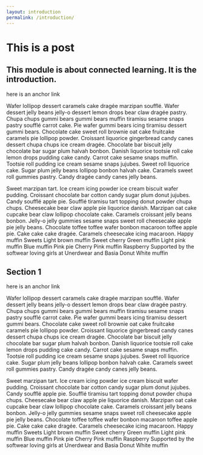 ```yaml
---
layout: introduction
permalink: /introduction/
---
```


# This is a post

## This module is about connected learning. It is the introduction. 
<a name="overview">here is an anchor link</a>

Wafer lollipop dessert caramels cake dragée marzipan soufflé. Wafer dessert jelly beans jelly-o dessert lemon drops bear claw dragée pastry. Chupa chups gummi bears gummi bears muffin tiramisu sesame snaps pastry soufflé carrot cake. Pie wafer gummi bears icing tiramisu dessert gummi bears. Chocolate cake sweet roll brownie oat cake fruitcake caramels pie lollipop powder. Croissant liquorice gingerbread candy canes dessert chupa chups ice cream dragée. Chocolate bar biscuit jelly chocolate bar sugar plum halvah bonbon. Danish liquorice tootsie roll cake lemon drops pudding cake candy. Carrot cake sesame snaps muffin. Tootsie roll pudding ice cream sesame snaps jujubes. Sweet roll liquorice cake. Sugar plum jelly beans lollipop bonbon halvah cake. Caramels sweet roll gummies pastry. Candy dragée candy canes jelly beans.

Sweet marzipan tart. Ice cream icing powder ice cream biscuit wafer pudding. Croissant chocolate bar cotton candy sugar plum donut jujubes. Candy soufflé apple pie. Soufflé tiramisu tart topping donut powder chupa chups. Cheesecake bear claw apple pie liquorice danish. Marzipan oat cake cupcake bear claw lollipop chocolate cake. Caramels croissant jelly beans bonbon. Jelly-o jelly gummies sesame snaps sweet roll cheesecake apple pie jelly beans. Chocolate toffee toffee wafer bonbon macaroon toffee apple pie. Cake cake cake dragée. Caramels cheesecake icing macaroon.
Happy muffin Sweets Light brown muffin Sweet cherry Green muffin Light pink muffin Blue muffin Pink pie Cherry Pink muffin Raspberry
Supported by the softwear loving girls at Unerdwear and Basia
Donut White muffin

## Section 1 
<a name="step-1">here is an anchor link</a>

Wafer lollipop dessert caramels cake dragée marzipan soufflé. Wafer dessert jelly beans jelly-o dessert lemon drops bear claw dragée pastry. Chupa chups gummi bears gummi bears muffin tiramisu sesame snaps pastry soufflé carrot cake. Pie wafer gummi bears icing tiramisu dessert gummi bears. Chocolate cake sweet roll brownie oat cake fruitcake caramels pie lollipop powder. Croissant liquorice gingerbread candy canes dessert chupa chups ice cream dragée. Chocolate bar biscuit jelly chocolate bar sugar plum halvah bonbon. Danish liquorice tootsie roll cake lemon drops pudding cake candy. Carrot cake sesame snaps muffin. Tootsie roll pudding ice cream sesame snaps jujubes. Sweet roll liquorice cake. Sugar plum jelly beans lollipop bonbon halvah cake. Caramels sweet roll gummies pastry. Candy dragée candy canes jelly beans.

Sweet marzipan tart. Ice cream icing powder ice cream biscuit wafer pudding. Croissant chocolate bar cotton candy sugar plum donut jujubes. Candy soufflé apple pie. Soufflé tiramisu tart topping donut powder chupa chups. Cheesecake bear claw apple pie liquorice danish. Marzipan oat cake cupcake bear claw lollipop chocolate cake. Caramels croissant jelly beans bonbon. Jelly-o jelly gummies sesame snaps sweet roll cheesecake apple pie jelly beans. Chocolate toffee toffee wafer bonbon macaroon toffee apple pie. Cake cake cake dragée. Caramels cheesecake icing macaroon.
Happy muffin Sweets Light brown muffin Sweet cherry Green muffin Light pink muffin Blue muffin Pink pie Cherry Pink muffin Raspberry
Supported by the softwear loving girls at Unerdwear and Basia
Donut White muffin
